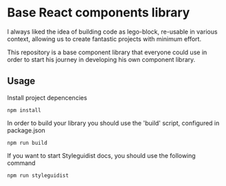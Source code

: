 # Base React components library  
  I always liked the idea of building code as lego-block, re-usable in various context, allowing us to create fantastic projects with minimum effort.  
    
This repository is a base component library that everyone could use in order to start his journey in developing his own component library.  
   
 ## Usage  
 Install project depencencies
	
	npm install
    
   In order to build your library you should use the 'build' script, configured in package.json

	npm run build

If you want to start Styleguidist docs, you should use the following command

    npm run styleguidist
    
